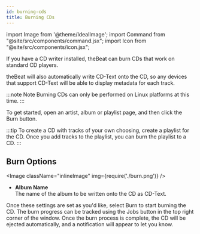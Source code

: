 ```yaml
---
id: burning-cds
title: Burning CDs
---
```


import Image from '@theme/IdealImage';
import Command from "@site/src/components/command.jsx";
import Icon from "@site/src/components/icon.jsx";

If you have a CD writer installed, theBeat can burn CDs that work on standard CD players.

theBeat will also automatically write CD-Text onto the CD, so any devices that support CD-Text will be able to display metadata for each track.

:::note Note
Burning CDs can only be performed on Linux platforms at this time.
:::

To get started, open an artist, album or playlist page, and then click the <Command icon="tools-media-optical-burn">Burn</Command> button.

:::tip
To create a CD with tracks of your own choosing, create a playlist for the CD. Once you add tracks to the playlist, you can burn the playlist to a CD.
:::

## Burn Options

<Image className="inlineImage" img={require('./burn.png')} />

- **Album Name**<br />
  The name of the album to be written onto the CD as CD-Text.

Once these settings are set as you'd like, select <Command icon="tools-media-optical-burn">Burn</Command> to start burning the CD. The burn progress can be tracked using the Jobs button in the top right corner of the window. Once the burn process is complete, the CD will be ejected automatically, and a notification will appear to let you know.